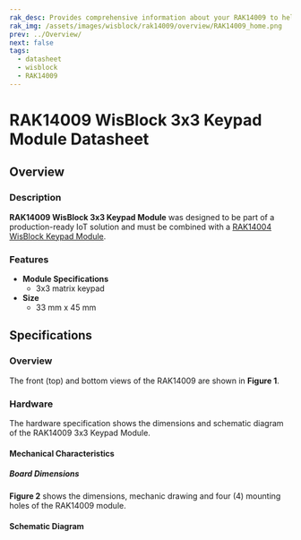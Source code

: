 ```yaml
---
rak_desc: Provides comprehensive information about your RAK14009 to help you use it. This information includes technical specifications, characteristics, and requirements, and it also discusses the device components.
rak_img: /assets/images/wisblock/rak14009/overview/RAK14009_home.png
prev: ../Overview/
next: false
tags:
  - datasheet
  - wisblock
  - RAK14009
---
```


# RAK14009 WisBlock 3x3 Keypad Module Datasheet

## Overview
### Description

**RAK14009 WisBlock 3x3 Keypad Module** was designed to be part of a production-ready IoT solution and must be combined with a [RAK14004 WisBlock Keypad Module](/Product-Categories/WisBlock/RAK14004/). 

### Features

* **Module Specifications** 
  * 3x3 matrix keypad
* **Size**    
  * 33&nbsp;mm x 45&nbsp;mm  

## Specifications

### Overview

The front (top) and bottom views of the RAK14009 are shown in **Figure 1**.

<rk-img
  src="/assets/images/wisblock/rak14009/datasheet/RAK14009_Overview.png"
  width="40%"
  caption="RAK14009 Top and Bottom view"
/>

### Hardware

The hardware specification shows the dimensions and schematic diagram of the RAK14009 3x3 Keypad Module.

#### Mechanical Characteristics

##### Board Dimensions

**Figure 2** shows the dimensions, mechanic drawing and four (4) mounting holes of the RAK14009 module.

<rk-img
  src="/assets/images/wisblock/rak14009/datasheet/image-20210728175848470.png"
  width="50%"
  caption="RAK14009 Mechanical Dimensions"
/>


#### Schematic Diagram

<rk-img
  src="/assets/images/wisblock/rak14009/datasheet/image-20210728180224068.png"
  width="80%"
  caption="RAK14009 Schematic Diagram"
/>

<!-- 
##### Matrixes Buttons Module Connector

**J2** Matrixes Buttons connector is used to connect RAK14004 to matrixes buttons modules such as RAK14009, RAK14010, RAK14011.

<rk-img
  src="/assets/images/wisblock/rak14004/datasheet/image-20210728143632190.png"
  width="70%"
  caption="Matrix Buttons Connector"
/>

-->